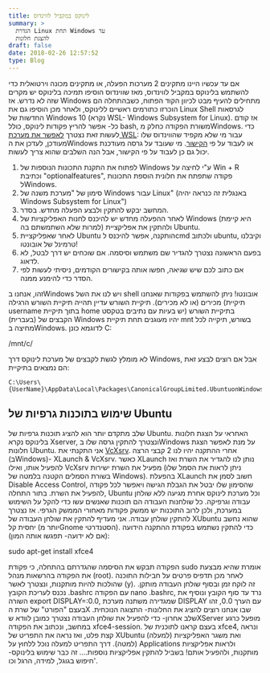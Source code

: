 ```yaml
---
title: לינוקס במקביל לווינדוס
summary: >
  הגדרת Linux תחת Windows עד
  להצגת חלונות
draft: false
date: 2018-02-26 12:57:52
type: Blog
---
```


אם עד עכשיו היינו מתקינים 2 מערכות הפעלה, או מתקינים מכונה וירטואלית כדי
להשתמש בלינוקס במקביל לווינדוס, מאז שווינדוס הוסיפו תמיכה בלינוקס יש
מקרים שזה לא נדרש. אז Windows מתחילים להעיף מבט לכיוון הקוד הפתוח,
כשבהתחלה הם הוכרזו כתורמים ראשיים ללינוקס, ולאחר מכן הוסיפו גם את
Linux Shell לגרסאות החדשות של Windows 10 (נקרא WSL- Windows Subsystem
for Linux). אז קודם כל- אפשר להריץ פקודות לינוקס, כולל bash, משורת
הפקודה כחלק מWindows. כדי לעשות זאת נצטרך [לאפשר את מערכת
WSL](https://docs.microsoft.com/en-us/windows/wsl/install-win10): עבור
מי שלא מקפיד שהווינדוס שלו מעודכן, לעדכן את הWindows או לעבוד על פי
[הקישור](https://docs.microsoft.com/en-us/windows/wsl/install-win10).
מי שעובד על גרסה מעודכנת יכול גם כן לעבוד על פי הקישור, אבל הנה השלבים
שהוא צריך לעשות.

1.  לפתוח את התקנת התכונות הנוספות של Windows ע"י לחיצה על Win + R
    וכתיבת "optionalfeatures", פקודה שתפתח את חלונית הוספת התכונות
    לWindows.
2.  סימון של "מערכת משנה של Windows עבור Linux" (באנגלית זה כנראה יהיה
    Windows Subsystem for Linux")
3.  המחשב יבקש להתקין ולבצע הפעלה מחדש. בסדר.
4.  לאחר ההפעלה מחדש יש להיכנס לחנות האפליקציות של Windows (היא קיימת
    למרות שלא השתמשתם בה) ולהתקין את אפליקציית Ubuntu.
5.  לאחר שאפליקציית Ubuntu הותקנה, אפשר להיכנס לcmd ולכתוב ubuntu,
    וקיבלנו טרמינל של אובונטו\!
6.  בפעם הראשונה נצטרך להגדיר שם משתמש וסיסמה. אם שוכחים יש דרך לבטל, לא
    לדאוג.
7.  אם כתוב לכם שיש שגיאה, חפשו אותה בקישורים הקודמים, ניסיתי לעשות לפי
    הסדר כדי להימנע ממנה.

זהו, אנחנו בWindows ויש לנו את השל shell אובונטו\! ניתן להשתמש בפקודות
שאנחנו מכירים (או לא מכירים). תיקיית השורש עדיין תהייה תיקיית השורש
הרגילה (תיקיית username בתוך תיקיית home בתיקיית השורש (יש בעיות עם
נתיבים בטקסט בעברית)) הקבצים של Windows יהיו מעוגנים תחת תיקיית mnt
בשורש, תיקייה לכל מחיצה בWindows. לדוגמא כונן C:

/mnt/c/

לא מומלץ לגשת לקבצים של מערכת לינוקס דרך Windows, אבל אם רוצים לבצע זאת
הם נמצאים בתיקיית:

```
C:\Users\{UserName}\AppData\Local\Packages\CanonicalGroupLimited.UbuntuonWindows\_{id}LocalStaterootfs
```

## שימוש בתוכנות גרפיות של Ubuntu

שלב מתקדם יותר הוא להציג תוכנות גרפיות של Ubuntu. האחראי על הצגת חלונות
בלינוקס נקרא Xserver, ונצטרך להתקין גרסה שלו בWindows על מנת לאפשר הצגת
חלונות Ubuntu. אני התקנתי את
[VcXsrv](https://sourceforge.net/projects/vcxsrv/). אחרי ההתקנה יהיו לנו
2 קבצי הרצה (בWindows)- XLaunch & VcXsrv. כאשר XLaunch נותן לנו להגדיר
את השרת ואז להפעיל אותו, ואילו VcXsrv מפעיל את השרת ישירות (ניתן לראות
את הסמל שלו בשורת הסמלים הקטנה בלמטה של Windows). בהפעלת XLaunch חשוב
לסמן את Disable Access Control, שהסימון שלו יבטל את הגבלת הגישה
ויאפשר לכל פקודה להפעיל את השרת. בתור התחלה, Ubuntu וכל מערכת
לינוקס אחרת מגיעה ללא שולחן עבודה וגרפיקה. כל שולחנות העבודה הם
תוכנות שאנשים עשו כדי להקל על השימוש במערכת, ולכן לרוב התוכנות יש
ממשק פקודות מאחורי הממשק הגרפי. אז נצטרך להתקין שולחן עבודה. אני
מעדיף להתקין את שולחן העבודה של XUbuntu שהוא נחשב יחסית קל (יותר
מGnome הסטנדרטי). כדי להתקין נשתמש בפקודת ההתקנה הידועה (אם לא ידועה-
תפגשו אותה המון):

sudo apt-get install xfce4

הפקודה תבקש את הסיסמה שהגדרתם בהתחלה, כי פקודת sudo אומרת שהיא מבצעת את
הפקודה בהרשאות מנהל (root). לאחר מכן תדפיס פרטים על חבילות התוכנה
שהולכות להיות מותקנות, ונצטרך לאשר (y). זה לוקח זמן ובסוף שולחן
העבודה מותקן. נכנס לעריכת הקובץ .bashrc עם הפקודה nano .bashrc, נרד
עד סוף הקובץ ונוסיף את השורה export DISPLAY=:0.0, שמגדירה משתנה מערכת
DISPLAY עם הערך 0.0, זהו בעצם "הפורט" של שרת הX שבו אנחנו רוצים להציג את
החלונות- התצוגה הנוכחית. שלב אחרון- כדי להפעיל את שולחן העבודה נצטרך
כמובן לוודא שXServer מופעל כרגע במחשב, ונכתוב את הפקודה
xfce4-session. בעצם קראנו לתוכנית של xfce4, ונראה קצת פלט, ואז נראה את
התפריט של XUbuntu (למעלה) ואת משגר האפליקציות (למטה). דרך התפריט למעלה
נוכל ללחוץ על Applications ולראות אפליקציות מותקנות, ולהפעיל אותם\!
בשביל להתקין אפליקציות נוספות.... זה כבר שימוש בלינוקס- חיפוש
בגוגל, למידה, הרגל וכו'.
